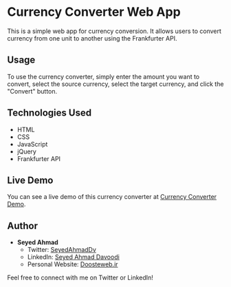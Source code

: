 # Currency Converter Web App

This is a simple web app for currency conversion. It allows users to convert currency from one unit to another using the Frankfurter API.

## Usage

To use the currency converter, simply enter the amount you want to convert, select the source currency, select the target currency, and click the "Convert" button.

## Technologies Used

- HTML
- CSS
- JavaScript
- jQuery
- Frankfurter API

## Live Demo

You can see a live demo of this currency converter at [Currency Converter Demo](https://example.com/currency-converter).

## Author

- **Seyed Ahmad**
  - Twitter: [SeyedAhmadDv](https://twitter.com/SeyedAhmadDv)
  - LinkedIn: [Seyed Ahmad Davoodi](https://linkedin.com/in/seyedahmaddv)
  - Personal Website: [Doosteweb.ir](https://doosteweb.ir)

Feel free to connect with me on Twitter or LinkedIn!

